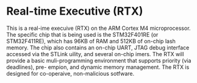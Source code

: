 # Real-time Executive (RTX)
This is a real-ime execuive (RTX) on the ARM Cortex M4 microprocessor. The specific chip that is being used is the STM32F401RE (or STM32F411RE), which has 96KB of RAM and 512KB of on-chip lash memory. 
The chip also contains an on-chip UART, JTAG debug interface accessed via the STLink uility, and several on-chip imers.
The RTX will provide a basic muli-programming environment that supports priority (via deadlines), pre- empion, and dynamic memory management. The RTX is designed for co-operaive, non-malicious sotfware.
